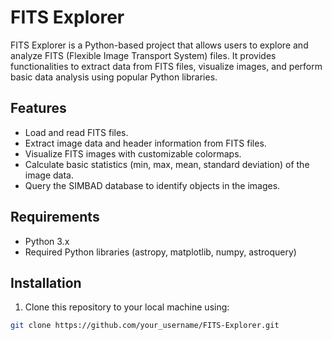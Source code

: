 # FITS Explorer

FITS Explorer is a Python-based project that allows users to explore and analyze FITS (Flexible Image Transport System) files. It provides functionalities to extract data from FITS files, visualize images, and perform basic data analysis using popular Python libraries.

## Features

- Load and read FITS files.
- Extract image data and header information from FITS files.
- Visualize FITS images with customizable colormaps.
- Calculate basic statistics (min, max, mean, standard deviation) of the image data.
- Query the SIMBAD database to identify objects in the images.

## Requirements

- Python 3.x
- Required Python libraries (astropy, matplotlib, numpy, astroquery)

## Installation

1. Clone this repository to your local machine using:

```bash
git clone https://github.com/your_username/FITS-Explorer.git
